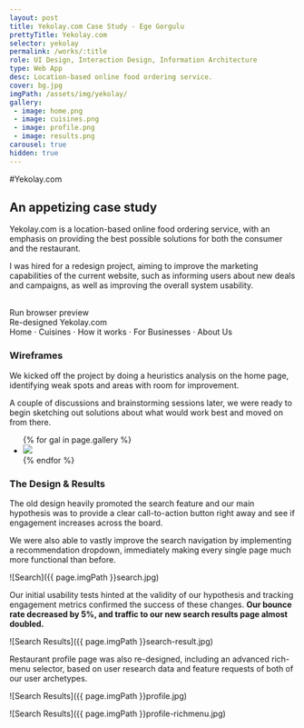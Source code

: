 ```yaml
---
layout: post
title: Yekolay.com Case Study - Ege Gorgulu
prettyTitle: Yekolay.com
selector: yekolay
permalink: /works/:title
role: UI Design, Interaction Design, Information Architecture
type: Web App
desc: Location-based online food ordering service.
cover: bg.jpg
imgPath: /assets/img/yekolay/
gallery:
 - image: home.png
 - image: cuisines.png
 - image: profile.png
 - image: results.png
carousel: true
hidden: true
---
```


#Yekolay.com

## An appetizing case study

Yekolay.com is a location-based online food ordering service, with an emphasis on providing the best possible solutions for both the consumer and the restaurant.

I was hired for a redesign project, aiming to improve the marketing capabilities of the current website, such as informing users about new deals and campaigns, as well as improving the overall system usability. 

<div class="browser viewer-cont">
	<div class="browser-init">
		<div class="vert-align">
			<i class="glyphicon glyphicon-hand-up"></i><br>
			Run browser preview
		</div>
	</div>
	<div class="browser-bar">
		<div class="browser-controls"></div>
		Re-designed Yekolay.com
	</div>
	<div class="browser-stage">
		<div class="scroll-to-top">
			<img src="{{ page.imgPath }}home.jpg" id="stage" alt="">
		</div>
	</div>
</div>
<div class="img-switcher">
	<a data-target="{{ page.imgPath }}home.jpg" class="active">Home</a>
	<span class="sep">&sdot;</span>
	<a data-target="{{ page.imgPath }}kitchens.jpg">Cuisines</a>
	<span class="sep">&sdot;</span>
	<a data-target="{{ page.imgPath }}how.jpg">How it works</a>
	<span class="sep">&sdot;</span>
	<a data-target="{{ page.imgPath }}business.jpg">For Businesses</a>
	<span class="sep">&sdot;</span>
	<a data-target="{{ page.imgPath }}about.jpg">About Us</a>
</div>

### Wireframes

We kicked off the project by doing a heuristics analysis on the home page, identifying weak spots and areas with room for improvement. 

A couple of discussions and brainstorming sessions later, we were ready to begin sketching out solutions about what would work best and moved on from there.

<ul class="gallery web list-unstyled">
{% for gal in page.gallery %}
<li class="col-sm-3 col-xs-6">
<a href="/assets/img/yekolay/wire/{{ gal.image }}" target="_blank"><img src="/assets/img/yekolay/wire/{{ gal.image }}"></a>
</li>
{% endfor %}
</ul>

### The Design & Results

The old design heavily promoted the search feature and our main hypothesis was to provide a clear call-to-action button right away and see if engagement increases across the board.

We were also able to vastly improve the search navigation by implementing a recommendation dropdown, immediately making every single page much more functional than before. 

![Search]({{ page.imgPath }}search.jpg)

Our initial usability tests hinted at the validity of our hypothesis and tracking engagement metrics confirmed the success of these changes. <strong>Our bounce rate decreased by 5%, and traffic to our new search results page almost doubled.</strong> 

![Search Results]({{ page.imgPath }}search-result.jpg)

Restaurant profile page was also re-designed, including an advanced rich-menu selector, based on user research data and feature requests of both of our user archetypes.  

![Search Results]({{ page.imgPath }}profile.jpg)

![Search Results]({{ page.imgPath }}profile-richmenu.jpg)